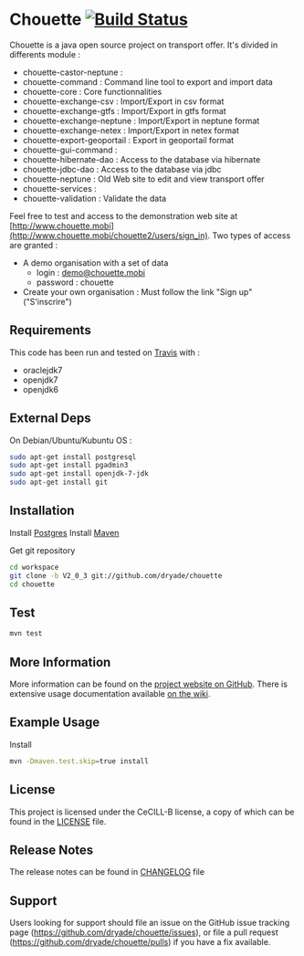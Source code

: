 # Chouette [![Build Status](https://travis-ci.org/dryade/chouette.png)](http://travis-ci.org/dryade/chouette?branch=master)

Chouette is a java open source project on transport offer. It's divided in differents module : 
* chouette-castor-neptune : 
* chouette-command : Command line tool to export and import data
* chouette-core : Core functionnalities
* chouette-exchange-csv : Import/Export in csv format
* chouette-exchange-gtfs : Import/Export in gtfs format
* chouette-exchange-neptune : Import/Export in neptune format
* chouette-exchange-netex : Import/Export in netex format
* chouette-export-geoportail : Export in geoportail format
* chouette-gui-command : 
* chouette-hibernate-dao : Access to the database via hibernate 
* chouette-jdbc-dao : Access to the database via jdbc
* chouette-neptune : Old Web site to edit and view transport offer
* chouette-services : 
* chouette-validation : Validate the data 

Feel free to test and access to the demonstration web site at [http://www.chouette.mobi](http://www.chouette.mobi/chouette2/users/sign_in). Two types of access are granted : 
* A demo organisation with a set of data
  * login : demo@chouette.mobi
  * password : chouette
* Create your own organisation : Must follow the link "Sign up" ("S'inscrire")

Requirements
------------
 
This code has been run and tested on [Travis](http://travis-ci.org/dryade/chouette?branch=master) with : 
* oraclejdk7
* openjdk7
* openjdk6

External Deps
-------------
On Debian/Ubuntu/Kubuntu OS : 
```sh
sudo apt-get install postgresql 
sudo apt-get install pgadmin3 
sudo apt-get install openjdk-7-jdk 
sudo apt-get install git 
```

Installation
------------
 
Install [Postgres](https://github.com/dryade/chouette/blob/master/doc/install/postgresql.md)
Install [Maven]((https://github.com/dryade/chouette/blob/master/doc/install/maven.md))

Get git repository
```sh
cd workspace
git clone -b V2_0_3 git://github.com/dryade/chouette
cd chouette
```

Test
----

```sh
mvn test
```

More Information
----------------
 
More information can be found on the [project website on GitHub](http://github.com/dryade/chouette). 
There is extensive usage documentation available [on the wiki](https://github.com/dryade/chouette/wiki).

Example Usage 
-------------

Install 
```sh
mvn -Dmaven.test.skip=true install
```

License
-------
 
This project is licensed under the CeCILL-B license, a copy of which can be found in the [LICENSE](https://github.com/dryade/chouette/blob/master/LICENSE.md) file.

Release Notes
-------------

The release notes can be found in [CHANGELOG](https://github.com/dryade/chouette/blob/master/CHANGELOG.md) file 
 
Support
-------
 
Users looking for support should file an issue on the GitHub issue tracking page (https://github.com/dryade/chouette/issues), or file a pull request (https://github.com/dryade/chouette/pulls) if you have a fix available.
